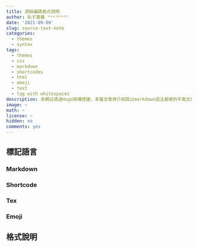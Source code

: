 ```yaml
---
title: 源稿編碼格式說明
author: 恥ず嘉義 ᴴᴬᶽᵁᴷᴬᴳᴵ
date: '2021-09-09'
slug: source-text-note
categories:
  - themes
  - syntax
tags:
  - themes
  - css
  - markdown
  - shortcodes
  - html
  - emoji
  - text
  - tag with whitespaces
description: 本網站透過Hugo架構搭建，本篇文章將介紹其以markdown語法基礎的平面文件編寫方式，以及轉譯為網頁貼文之後的效果，以供文章作者與編輯參考。
image: ~
math: ~
license: ~
hidden: no
comments: yes
---
```




## 標記語言



### Markdown



### Shortcode



### Tex



### Emoji



## 格式說明

